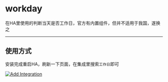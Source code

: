 # workday
在HA里使用的判断当天是否工作日，官方有内置组件，但并不适用于我国，遂换之

---


## 使用方式

安装完成重启HA，刷新一下页面，在集成里搜索`工作日`即可

[![Add Integration](https://my.home-assistant.io/badges/config_flow_start.svg)](https://my.home-assistant.io/redirect/config_flow_start?domain=workday)